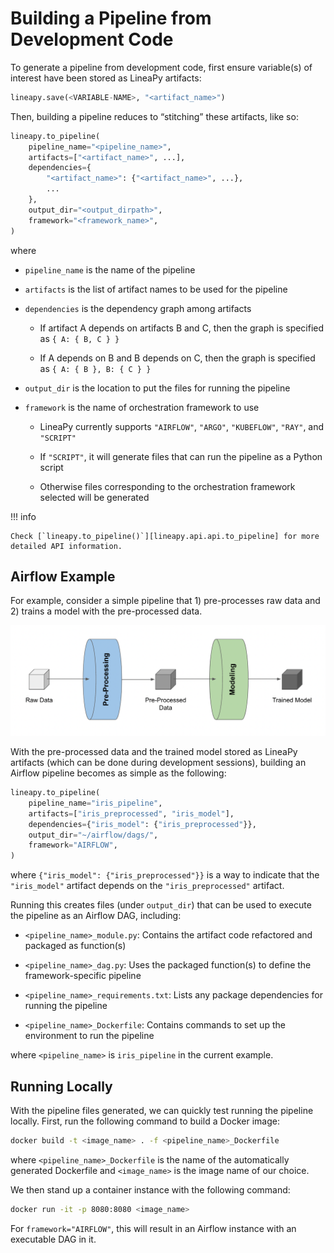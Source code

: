 # Building a Pipeline from Development Code

To generate a pipeline from development code, first ensure variable(s) of interest have been
stored as LineaPy artifacts:

```python
lineapy.save(<VARIABLE-NAME>, "<artifact_name>")
```

Then, building a pipeline reduces to “stitching” these artifacts, like so:

```python
lineapy.to_pipeline(
    pipeline_name="<pipeline_name>",
    artifacts=["<artifact_name>", ...],
    dependencies={
        "<artifact_name>": {"<artifact_name>", ...},
        ...
    },
    output_dir="<output_dirpath>",
    framework="<framework_name>",
)
```

where

* `pipeline_name` is the name of the pipeline

* `artifacts` is the list of artifact names to be used for the pipeline

* `dependencies` is the dependency graph among artifacts

    * If artifact A depends on artifacts B and C, then the graph is specified as `{ A: { B, C } }`

    * If A depends on B and B depends on C, then the graph is specified as `{ A: { B }, B: { C } }`

* `output_dir` is the location to put the files for running the pipeline

* `framework` is the name of orchestration framework to use

    * LineaPy currently supports `"AIRFLOW"`, `"ARGO"`, `"KUBEFLOW"`, `"RAY"`, and `"SCRIPT"`

    * If `"SCRIPT"`, it will generate files that can run the pipeline as a Python script

    * Otherwise files corresponding to the orchestration framework selected will be generated

!!! info

    Check [`lineapy.to_pipeline()`][lineapy.api.api.to_pipeline] for more detailed API information.

## Airflow Example

For example, consider a simple pipeline that 1) pre-processes raw data and 2) trains a model with the pre-processed data.

![Pipeline Example](../../images/pipeline-example-diagram.png)

With the pre-processed data and the trained model stored as LineaPy artifacts (which can be done during development sessions),
building an Airflow pipeline becomes as simple as the following:

```python
lineapy.to_pipeline(
    pipeline_name="iris_pipeline",
    artifacts=["iris_preprocessed", "iris_model"],
    dependencies={"iris_model": {"iris_preprocessed"}},
    output_dir="~/airflow/dags/",
    framework="AIRFLOW",
)
```

where `{"iris_model": {"iris_preprocessed"}}` is a way to indicate that the `"iris_model"` artifact
depends on the `"iris_preprocessed"` artifact.

Running this creates files (under `output_dir`) that can be used to execute the pipeline as an Airflow DAG, including:

* `<pipeline_name>_module.py`: Contains the artifact code refactored and packaged as function(s)

* `<pipeline_name>_dag.py`: Uses the packaged function(s) to define the framework-specific pipeline

* `<pipeline_name>_requirements.txt`: Lists any package dependencies for running the pipeline

* `<pipeline_name>_Dockerfile`: Contains commands to set up the environment to run the pipeline

where `<pipeline_name>` is `iris_pipeline` in the current example.

## Running Locally

With the pipeline files generated, we can quickly test running the pipeline locally.
First, run the following command to build a Docker image:

```bash
docker build -t <image_name> . -f <pipeline_name>_Dockerfile
```

where `<pipeline_name>_Dockerfile` is the name of the automatically generated Dockerfile and
`<image_name>` is the image name of our choice.

We then stand up a container instance with the following command:

```bash
docker run -it -p 8080:8080 <image_name>
```

For `framework="AIRFLOW"`, this will result in an Airflow instance
with an executable DAG in it.
